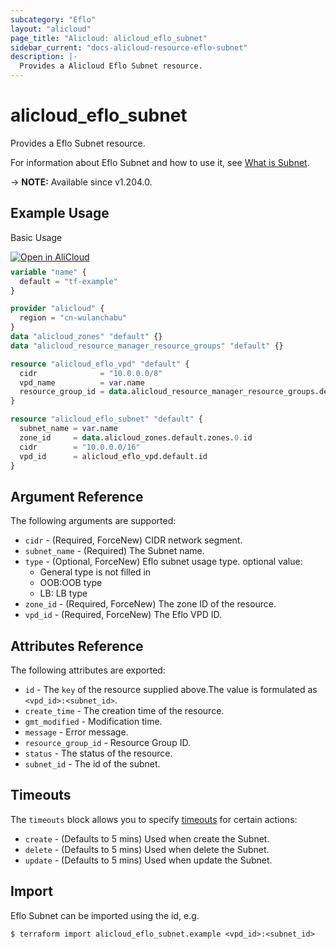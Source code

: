 ```yaml
---
subcategory: "Eflo"
layout: "alicloud"
page_title: "Alicloud: alicloud_eflo_subnet"
sidebar_current: "docs-alicloud-resource-eflo-subnet"
description: |-
  Provides a Alicloud Eflo Subnet resource.
---
```


# alicloud_eflo_subnet

Provides a Eflo Subnet resource.

For information about Eflo Subnet and how to use it, see [What is Subnet](https://www.alibabacloud.com/help/en/pai/user-guide/overview-of-intelligent-computing-lingjun).

-> **NOTE:** Available since v1.204.0.

## Example Usage

Basic Usage

<div style="display: block;margin-bottom: 40px;"><div class="oics-button" style="float: right;position: absolute;margin-bottom: 10px;">
  <a href="https://api.aliyun.com/api-tools/terraform?resource=alicloud_eflo_subnet&exampleId=19e968f8-f184-41fc-f07f-b70cac556a686e99beff&activeTab=example&spm=docs.r.eflo_subnet.0.19e968f8f1&intl_lang=EN_US" target="_blank">
    <img alt="Open in AliCloud" src="https://img.alicdn.com/imgextra/i1/O1CN01hjjqXv1uYUlY56FyX_!!6000000006049-55-tps-254-36.svg" style="max-height: 44px; max-width: 100%;">
  </a>
</div></div>

```terraform
variable "name" {
  default = "tf-example"
}

provider "alicloud" {
  region = "cn-wulanchabu"
}
data "alicloud_zones" "default" {}
data "alicloud_resource_manager_resource_groups" "default" {}

resource "alicloud_eflo_vpd" "default" {
  cidr              = "10.0.0.0/8"
  vpd_name          = var.name
  resource_group_id = data.alicloud_resource_manager_resource_groups.default.groups.0.id
}

resource "alicloud_eflo_subnet" "default" {
  subnet_name = var.name
  zone_id     = data.alicloud_zones.default.zones.0.id
  cidr        = "10.0.0.0/16"
  vpd_id      = alicloud_eflo_vpd.default.id
}
```

## Argument Reference

The following arguments are supported:
* `cidr` - (Required, ForceNew) CIDR network segment.
* `subnet_name` - (Required) The Subnet name.
* `type` - (Optional, ForceNew) Eflo subnet usage type. optional value:
  - General type is not filled in
  - OOB:OOB type
  - LB: LB type
* `zone_id` - (Required, ForceNew) The zone ID  of the resource.
* `vpd_id` - (Required, ForceNew) The Eflo VPD ID.


## Attributes Reference

The following attributes are exported:
* `id` - The `key` of the resource supplied above.The value is formulated as `<vpd_id>:<subnet_id>`.
* `create_time` - The creation time of the resource.
* `gmt_modified` - Modification time.
* `message` - Error message.
* `resource_group_id` - Resource Group ID.
* `status` - The status of the resource.
* `subnet_id` - The id of the subnet.

## Timeouts

The `timeouts` block allows you to specify [timeouts](https://www.terraform.io/docs/configuration-0-11/resources.html#timeouts) for certain actions:
* `create` - (Defaults to 5 mins) Used when create the Subnet.
* `delete` - (Defaults to 5 mins) Used when delete the Subnet.
* `update` - (Defaults to 5 mins) Used when update the Subnet.

## Import

Eflo Subnet can be imported using the id, e.g.

```shell
$ terraform import alicloud_eflo_subnet.example <vpd_id>:<subnet_id>
```